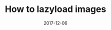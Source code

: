 ---
title: "How to lazyload images"
summary: ""
date: 2017-12-06
youtubeId: "Uwnmn65cMec"
duration: "2:47"
tags:
  - javascript
---